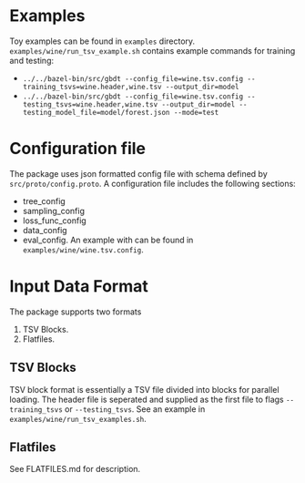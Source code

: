 # Examples
Toy examples can be found in `examples` directory. `examples/wine/run_tsv_example.sh` contains
example commands for training and testing:
* `../../bazel-bin/src/gbdt --config_file=wine.tsv.config --training_tsvs=wine.header,wine.tsv --output_dir=model`
* `../../bazel-bin/src/gbdt --config_file=wine.tsv.config --testing_tsvs=wine.header,wine.tsv --output_dir=model --testing_model_file=model/forest.json --mode=test`

# Configuration file
The package uses json formatted config file with schema defined by `src/proto/config.proto`. A
configuration file includes the following sections:
* tree_config
* sampling_config
* loss_func_config
* data_config
* eval_config.
An example with can be found in `examples/wine/wine.tsv.config`.

# Input Data Format
The package supports two formats
1. TSV Blocks.
2. Flatfiles.

TSV Blocks
-------------
TSV block format is essentially a TSV file divided into blocks for parallel loading. The header
file is seperated and supplied as the first file to flags `--training_tsvs` or `--testing_tsvs`.
See an example in `examples/wine/run_tsv_examples.sh`.

Flatfiles
-----------
See FLATFILES.md for description.
